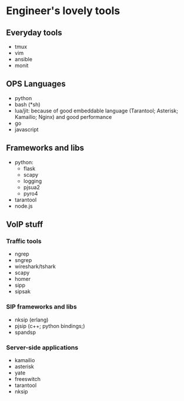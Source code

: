 # Engineer's lovely tools

## Everyday tools
* tmux
* vim
* ansible
* monit

## OPS Languages
* python
* bash (*sh)
* lua/jit: because of good embeddable language (Tarantool; Asterisk; Kamailio; Nginx) and good performance
* go
* javascript

## Frameworks and libs
* python:
  * flask
  * scapy
  * logging
  * pjsua2
  * pyro4
* tarantool
* node.js

## VoIP stuff

### Traffic tools
* ngrep
* sngrep
* wireshark/tshark
* scapy
* homer
* sipp
* sipsak

### SIP frameworks and libs
* nksip (erlang)
* pjsip (c++; python bindings;)
* spandsp

### Server-side applications
* kamailio
* asterisk
* yate
* freeswitch
* tarantool
* nksip
